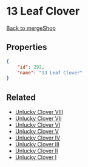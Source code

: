 # 13 Leaf Clover

<no description available>

[Back to mergeShop](../merge-shops.md)

## Properties

```json
{
    "id": 292,
    "name": "13 Leaf Clover"
}
```

## Related

- [Unlucky Clover VIII](../items/17993-unlucky-clover-viii.md)
- [Unlucky Clover VII](../items/17992-unlucky-clover-vii.md)
- [Unlucky Clover VI](../items/17991-unlucky-clover-vi.md)
- [Unlucky Clover V](../items/17990-unlucky-clover-v.md)
- [Unlucky Clover IV](../items/17989-unlucky-clover-iv.md)
- [Unlucky Clover III](../items/17988-unlucky-clover-iii.md)
- [Unlucky Clover II](../items/17987-unlucky-clover-ii.md)
- [Unlucky Clover I](../items/17986-unlucky-clover-i.md)

